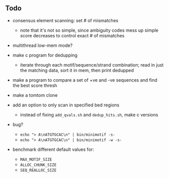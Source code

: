 ## Todo

- consensus element scanning: set # of mismatches
  + note that it's not so simple, since ambiguity codes
    mess up simple score decreases to control exact #
    of mismatches

- multithread low-mem mode?

- make c program for dedupping
  + iterate through each motif/sequence/strand combination;
    read in just the matching data, sort it in mem, then print
    dedupped

- make a program to compare a set of +ve and
  -ve sequences and find the best score thresh

- make a tomtom clone

- add an option to only scan in specified bed regions
  + instead of fixing `add_qvals.sh` and `dedup_hits.sh`, make c versions

- bug?
  + `echo "> A\nATGTGCAC\n" | bin/minimotif -s-`
  + `echo "> A\nATGTGCAC\n" | bin/minimotif -w -s-`

- benchmark different default values for:
  + `MAX_MOTIF_SIZE`
  + `ALLOC_CHUNK_SIZE`
  + `SEQ_REALLOC_SIZE`

